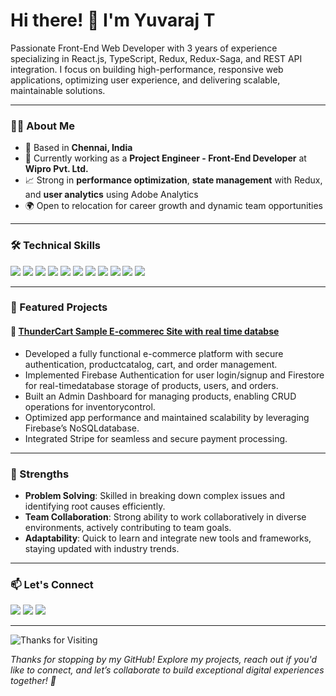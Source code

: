 # Hi there! 👋 I'm Yuvaraj T

Passionate Front-End Web Developer with 3 years of experience specializing in React.js, TypeScript, Redux, Redux-Saga, and REST API integration. I focus on building high-performance, responsive web applications, optimizing user experience, and delivering scalable, maintainable solutions. 

---

### 👨‍💼 About Me

- 📍 Based in **Chennai, India**
- 🚀 Currently working as a **Project Engineer - Front-End Developer** at **Wipro Pvt. Ltd.**
- 📈 Strong in **performance optimization**, **state management** with Redux, and **user analytics** using Adobe Analytics
- 🌍 Open to relocation for career growth and dynamic team opportunities

---

### 🛠️ Technical Skills

<p align="left">
  <img src="https://img.shields.io/badge/HTML5-E34F26?style=flat&logo=html5&logoColor=white" />
  <img src="https://img.shields.io/badge/CSS3-%231572B6.svg?style=flat&logo=css3&logoColor=white" />
  <img src="https://img.shields.io/badge/JavaScript-%23F7DF1E.svg?style=flat&logo=javascript&logoColor=black" />
  <img src="https://img.shields.io/badge/TypeScript-%23007ACC.svg?style=flat&logo=typescript&logoColor=white" />
  <img src="https://img.shields.io/badge/React-%2320232a.svg?style=flat&logo=react&logoColor=%2361DAFB" />
  <img src="https://img.shields.io/badge/Redux-%23593d88.svg?style=flat&logo=redux&logoColor=white" />
  <img src="https://img.shields.io/badge/Node.js-43853D?style=flat&logo=node-dot-js&logoColor=white" />
  <img src="https://img.shields.io/badge/Express.js-%23404d59.svg?style=flat&logo=express&logoColor=%2361DAFB" />
  <img src="https://img.shields.io/badge/MySQL-%2300f.svg?style=flat&logo=mysql&logoColor=white" />
  <img src="https://img.shields.io/badge/Jest-C21325?style=flat&logo=jest&logoColor=white" />
  <img src="https://img.shields.io/badge/Adobe%20Analytics-2A2A2A?style=flat&logo=adobe&logoColor=white" />
</p>

---
### 🚀 Featured Projects

#### 🔹 [ThunderCart Sample E-commerec Site with real time databse]([https://github.com/Harikrishnan/responsive-web-app](https://github.com/HariKrishnan2k18/User-Management))
- Developed a fully functional e-commerce platform with secure authentication, productcatalog, cart, and order management.
- Implemented Firebase Authentication for user login/signup and Firestore for real-timedatabase storage of products, users, and orders.
- Built an Admin Dashboard for managing products, enabling CRUD operations for inventorycontrol.
- Optimized app performance and maintained scalability by leveraging Firebase’s NoSQLdatabase.
- Integrated Stripe for seamless and secure payment processing.
---

### 🧠 Strengths

- **Problem Solving**: Skilled in breaking down complex issues and identifying root causes efficiently.
- **Team Collaboration**: Strong ability to work collaboratively in diverse environments, actively contributing to team goals.
- **Adaptability**: Quick to learn and integrate new tools and frameworks, staying updated with industry trends.

---

### 📫 Let's Connect

<p align="left"> 
  <a href="mailto:thirujayamy4@gmail.com"><img src="https://img.shields.io/badge/Email-D14836?style=for-the-badge&logo=gmail&logoColor=white"></a> 
  <a href="https://www.linkedin.com/in/yuvaraj-t-229a58333"><img src="https://img.shields.io/badge/LinkedIn-0077B5?style=for-the-badge&logo=linkedin&logoColor=white"></a> 
  <a href="https://api.whatsapp.com/send/?phone=8248188430&text=Hi Hari"><img src="https://img.shields.io/badge/WhatsApp-25D366?style=for-the-badge&logo=whatsapp&logoColor=white" /></a> 
</p>

---

![Thanks for Visiting](https://media.giphy.com/media/hvRJCLFzcasrR4ia7z/giphy.gif)

*Thanks for stopping by my GitHub! Explore my projects, reach out if you'd like to connect, and let’s collaborate to build exceptional digital experiences together! 🚀*
